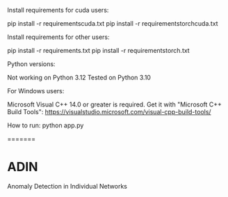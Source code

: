 Install requirements for cuda users:

pip install -r requirementscuda.txt 
pip install -r requirementstorchcuda.txt 



Install requirements for other users:

pip install -r requirements.txt
pip install -r requirementstorch.txt 



Python versions:

Not working on Python 3.12
Tested on Python 3.10 


For Windows users:

Microsoft Visual C++ 14.0 or greater is required. Get it with "Microsoft C++ Build Tools": https://visualstudio.microsoft.com/visual-cpp-build-tools/

How to run: 
python app.py


=======
# ADIN
Anomaly Detection in Individual Networks

